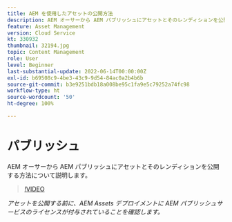```yaml
---
title: AEM を使用したアセットの公開方法
description: AEM オーサーから AEM パブリッシュにアセットとそのレンディションを公開する方法について説明します。
feature: Asset Management
version: Cloud Service
kt: 330932
thumbnail: 32194.jpg
topic: Content Management
role: User
level: Beginner
last-substantial-update: 2022-06-14T00:00:00Z
exl-id: b69508c9-4be3-43c9-9d54-84ac0a2b4b6b
source-git-commit: b3e9251bdb18a008be95c1fa9e5c79252a74fc98
workflow-type: ht
source-wordcount: '50'
ht-degree: 100%

---
```


# パブリッシュ

AEM オーサーから AEM パブリッシュにアセットとそのレンディションを公開する方法について説明します。

>[!VIDEO](https://video.tv.adobe.com/v/330932?quality=12&learn=on)

_アセットを公開する前に、AEM Assets デプロイメントに AEM パブリッシュサービスのライセンスが付与されていることを確認します。_
